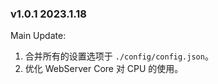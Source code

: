### v1.0.1 2023.1.18

Main Update:

1. 合并所有的设置选项于 `./config/config.json`。
2. 优化 WebServer Core 对 CPU 的使用。